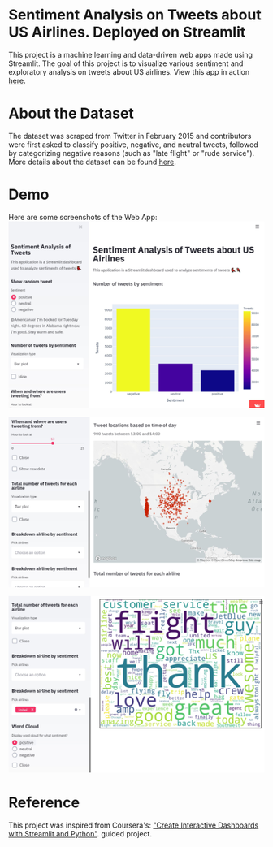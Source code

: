 # Sentiment Analysis on Tweets about US Airlines. Deployed on Streamlit

This project is a machine learning and data-driven web apps made using Streamlit. 
The goal of this project is to visualize various sentiment and exploratory analysis on tweets about US airlines. 
View this app in action <a href="https://share.streamlit.io/enriqueforero/streamlit/main/app.py" target="_blank">here</a>.

# About the Dataset
The dataset was scraped from Twitter in February 2015 and contributors were first asked to classify positive, negative, and neutral tweets, followed by categorizing negative reasons (such as "late flight" or "rude service"). 
More details about the dataset can be found <a href="https://www.kaggle.com/crowdflower/twitter-airline-sentiment" target="_blank">here</a>.

# Demo
Here are some screenshots of the Web App:
![Image 1](https://github.com/EnriqueForero/Streamlit/blob/main/Image%201.jpeg)

![Image 2](https://github.com/EnriqueForero/Streamlit/blob/main/Image%202.jpeg)

![Image 3](https://github.com/EnriqueForero/Streamlit/blob/main/Image%203.jpeg)

# Reference
This project was inspired from Coursera's: <a href="https://www.coursera.org/projects/interactive-dashboards-streamlit-python" target="_blank">"Create Interactive Dashboards with Streamlit and Python"</a>. guided project.
